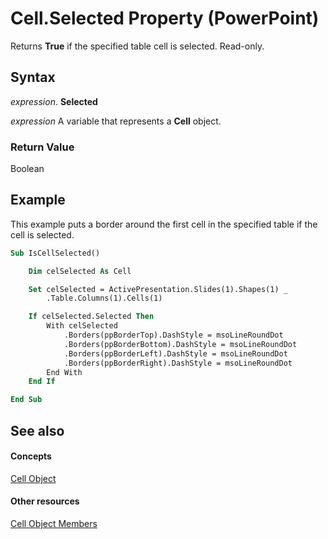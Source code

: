 
# Cell.Selected Property (PowerPoint)

Returns  **True** if the specified table cell is selected. Read-only.


## Syntax

 _expression_. **Selected**

 _expression_ A variable that represents a **Cell** object.


### Return Value

Boolean


## Example

This example puts a border around the first cell in the specified table if the cell is selected.


```vb
Sub IsCellSelected()

    Dim celSelected As Cell

    Set celSelected = ActivePresentation.Slides(1).Shapes(1) _
        .Table.Columns(1).Cells(1)

    If celSelected.Selected Then
        With celSelected
            .Borders(ppBorderTop).DashStyle = msoLineRoundDot
            .Borders(ppBorderBottom).DashStyle = msoLineRoundDot
            .Borders(ppBorderLeft).DashStyle = msoLineRoundDot
            .Borders(ppBorderRight).DashStyle = msoLineRoundDot
        End With
    End If

End Sub
```


## See also


#### Concepts


[Cell Object](e89e5d69-33b1-d7b1-0a6c-4dfd8b676977.md)
#### Other resources


[Cell Object Members](1a8d7b33-4a85-f056-d97b-0e3740f3d205.md)
